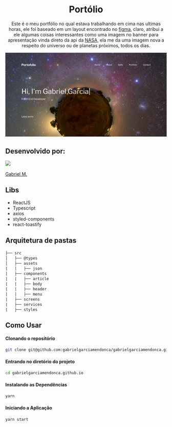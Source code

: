 
<h1 align="center">Portólio</h1>

<p align="center">Este é o meu portfólio no qual estava trabalhando em cima nas ultimas horas, ele foi baseado em um layout encontrado no <a href="https://www.figma.com/file/65jqO6WQdYUXxI0yOL4VfA/Porto" target="_blank">figma</a>, claro, atribui a ele algumas coisas interessantes como uma imagem no banner para apresentação vinda direto da api da <a href="https://api.nasa.gov/" target="_blank">NASA</a>, ela me da uma imagem nova a respeito do universo ou de planetas próximos, todos os dias.</p>

<img src="https://github.com/gabrielgarciamendonca/gabrielgarciamendonca.github.io/blob/master/src/assets/Print.png" />

## Desenvolvido por: 
 
<a href="https://cutt.ly/SlOQcBf" target="_blank"> 
<img src="https://cutt.ly/1lOlfra" width="90"/></a>     

<a href="https://cutt.ly/SlOQcBf" rel="nofollow">Gabriel M.</a> 

## Libs

- ReactJS
- Typescript
- axios
- styled-components
- react-toastify

## Arquitetura de pastas

```
├── src
│   ├── @types
│   ├── assets
|   |   ├── json
|   ├── components
|   |   ├── article
|   |   ├── body
|   |   ├── header
|   |   ├── menu
|   ├── screens
|   ├── services
|   ├── styles
```

## Como Usar

#### Clonando o repositório

```bash
git clone git@github.com:gabrielgarciamendonca/gabrielgarciamendonca.github.io.git
```

#### Entrando no diretório do projeto

```bash
cd gabrielgarciamendonca.github.io
```

#### Instalando as Dependências

```bash
yarn
```

#### Iniciando a Aplicação

```bash
yarn start
```

